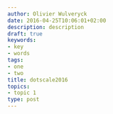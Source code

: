 ```yaml
---
author: Olivier Wulveryck
date: 2016-04-25T10:06:01+02:00
description: description
draft: true
keywords:
- key
- words
tags:
- one
- two
title: dotscale2016
topics:
- topic 1
type: post
---
```



